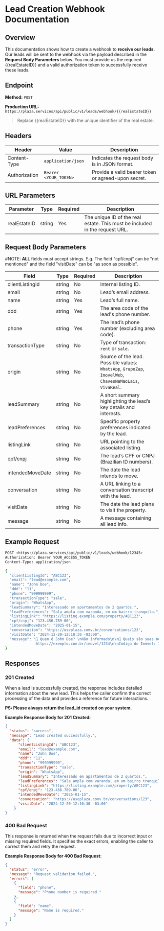 # Lead Creation Webhook Documentation

## Overview

This documentation shows how to create a webhook to **receive our leads**. Our leads will be sent to the webhook via the payload described in the **Request Body Parameters** below. You must provide us the required {{realEstateID}} and a valid authorization token to successfully receive these leads.

## Endpoint

**Method:** `POST`

**Production URL:** `https://plaza.services/api/public/v1/leads/webhook/{{realEstateID}}`

> Replace {{realEstateID}} with the unique identifier of the real estate.
> 

## Headers

| Header | Value | Description |
| --- | --- | --- |
| Content-Type | `application/json` | Indicates the request body is in JSON format. |
| Authorization | `Bearer <YOUR_TOKEN>` | Provide a valid bearer token or agreed-upon secret. |

## URL Parameters

| Parameter | Type | Required | Description |
| --- | --- | --- | --- |
| realEstateID | string | Yes | The unique ID of the real estate. This must be included in the request URL. |

## Request Body Parameters

#NOTE: **ALL** fields must accept strings. E.g. The field "cpf/cnpj" can be "not mentioned" and the field "visitDate" can be "as soon as possible".

| Field | Type | Required | Description |
| --- | --- | --- | --- |
| clientListingId | string | No | Internal listing ID. |
| email | string | No | Lead’s email address. |
| name | string | Yes | Lead’s full name. |
| ddd | string | Yes | The area code of the lead's phone number. |
| phone | string | Yes | The lead’s phone number (excluding area code). |
| transactionType | string | No | Type of transaction: `rent` or `sale`. |
| origin | string | No | Source of the lead. Possible values: `WhatsApp`, `GrupoZap`, `ImovelWeb`, `ChavesNaMaoLais`, `VivaReal`. |
| leadSummary | string | No | A short summary highlighting the lead’s key details and interests. |
| leadPreferences | string | No | Specific property preferences indicated by the lead. |
| listingLink | string | No | URL pointing to the associated listing. |
| cpf/cnpj | string | No | The lead’s CPF or CNPJ (Brazilian ID numbers). |
| intendedMoveDate | string | No | The date the lead intends to move. |
| conversation | string | No | A URL linking to a conversation transcript with the lead. |
| visitDate | string | No | The date the lead plans to visit the property. |
| message | string | No | A message containing all lead info. |

## Example Request

```bash
POST <https://plaza.services/api/public/v1/leads/webhook/12345>
Authorization: Bearer YOUR_ACCESS_TOKEN
Content-Type: application/json

{
  "clientListingId": "ABC123",
  "email": "lead@example.com",
  "name": "John Doe",
  "ddd": "11",
  "phone": "999999999",
  "transactionType": "sale",
  "origin": "WhatsApp",
  "leadSummary": "Interessado em apartamentos de 2 quartos.",
  "leadPreferences": "Sala ampla com varanda, em um bairro tranquilo.",
  "listingLink": "https://listing.example.com/property/ABC123",
  "cpf/cnpj": "123.456.789-00",
  "intendedMoveDate": "2025-01-15",
  "conversation": "https://useplaza.comv.br/conversations/123",
  "visitDate": "2024-12-20-12:10:30 -03:00",
  "message": "💼 Quem é John Doe? \nNão informado\n\n🏢 Quais são suas necessidades? \nEstá em busca de um apartamento de 2 quartos, com sala ampla e varanda, em um bairro tranquilo.\n\n📅 Data da visita: 26/02/2025\n\n*CPF/CNPJ*: 123.456.789-00\n\n🚛 Quando planeja se mudar: 01/04/2025\n\nOrigem: Facebook\n\n🏭 Imóvel : 
              https://exemplo.com.br/imovel/1234\n\nCódigo do Imóvel: 1234\n\nPrimeiro Imóvel de Interesse: 5678\n\n💬 Ver Conversa: [Ver conversa](https://exemplo.com.br/conversa/9876)\n\nStatus do Lead: Aguardando aprovação"
}
```

## Responses

### 201 Created

When a lead is successfully created, the response includes detailed information about the new lead. This helps the caller confirm the correct processing of the data and provides a reference for future interactions.

**PS: Please always return the lead_id created on your system.**

**Example Response Body for 201 Created:**

```json
{
  "status": "success",
  "message": "Lead created successfully.",
  "data": {
	  "clientListingId": "ABC123",
	  "email": "lead@example.com",
	  "name": "John Doe",
	  "ddd": "11",
	  "phone": "999999999",
	  "transactionType": "sale",
	  "origin": "WhatsApp",
	  "leadSummary": "Interessado em apartamentos de 2 quartos.",
	  "leadPreferences": "Sala ampla com varanda, em um bairro tranquilo.",
	  "listingLink": "https://listing.example.com/property/ABC123",
	  "cpf/cnpj": "123.456.789-00",
	  "intendedMoveDate": "2025-01-15",
	  "conversation": "https://useplaza.comv.br/conversations/123",
	  "visitDate": "2024-12-20-12:10:30 -03:00"
	}
}
```

### **400 Bad Request**

This response is returned when the request fails due to incorrect input or missing required fields. It specifies the exact errors, enabling the caller to correct them and retry the request.

**Example Response Body for 400 Bad Request:**

```json
{
  "status": "error",
  "message": "Request validation failed.",
  "errors": [
    {
      "field": "phone",
      "message": "Phone number is required."
    },
    {
      "field": "name",
      "message": "Name is required."
    }
  ]
}
```
